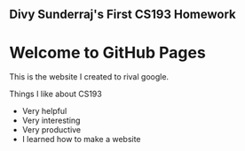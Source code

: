 ## Divy Sunderraj's First CS193 Homework 

# Welcome to GitHub Pages

This is the website I created to rival google. 

Things I like about CS193

- Very helpful
- Very interesting
- Very productive
- I learned how to make a website

